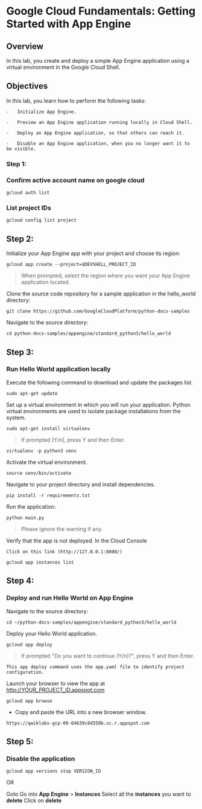 # Google Cloud Fundamentals: Getting Started with App Engine

## Overview

In this lab, you create and deploy a simple App Engine application using a virtual environment in the Google Cloud Shell.

## Objectives

In this lab, you learn how to perform the following tasks:

    -   Initialize App Engine.

    -   Preview an App Engine application running locally in Cloud Shell.

    -   Deploy an App Engine application, so that others can reach it.

    -   Disable an App Engine application, when you no longer want it to be visible.

### Step 1:

### Confirm active account name on google cloud

`gcloud auth list`

### List project IDs

`gcloud config list project`

## Step 2:

Initialize your App Engine app with your project and choose its region:

`gcloud app create --project=$DEVSHELL_PROJECT_ID`

> When prompted, select the region where you want your App Engine application located.

Clone the source code repository for a sample application in the hello_world directory:

`git clone https://github.com/GoogleCloudPlatform/python-docs-samples`

Navigate to the source directory:

`cd python-docs-samples/appengine/standard_python3/hello_world`

## Step 3:

### Run Hello World application locally

Execute the following command to download and update the packages list.

`sudo apt-get update`

Set up a virtual environment in which you will run your application. Python virtual environments are used to isolate package installations from the system.

`sudo apt-get install virtualenv`

> If prompted [Y/n], press Y and then Enter.

`virtualenv -p python3 venv`

Activate the virtual environment.

`source venv/bin/activate`

Navigate to your project directory and install dependencies.

`pip install -r requirements.txt`

Run the application:

`python main.py`

> Please ignore the warning if any.

Verify that the app is not deployed. In the Cloud Console

`Click on this link (http://127.0.0.1:8080/)`

`gcloud app instances list`

## Step 4:

### Deploy and run Hello World on App Engine

Navigate to the source directory:

`cd ~/python-docs-samples/appengine/standard_python3/hello_world`

Deploy your Hello World application.

`gcloud app deploy`

> If prompted "Do you want to continue (Y/n)?", press Y and then Enter.

    This app deploy command uses the app.yaml file to identify project configuration.

Launch your browser to view the app at http://YOUR_PROJECT_ID.appspot.com

`gcloud app browse`

-   Copy and paste the URL into a new browser window.

`https://qwiklabs-gcp-00-04639c8d350b.uc.r.appspot.com`

## Step 5:

### Disable the application

`gcloud app versions stop VERSION_ID`

OR

Goto Go into **App Engine** > **Instances**
Select all the **instances** you want to **delete**
Click on **delete**

